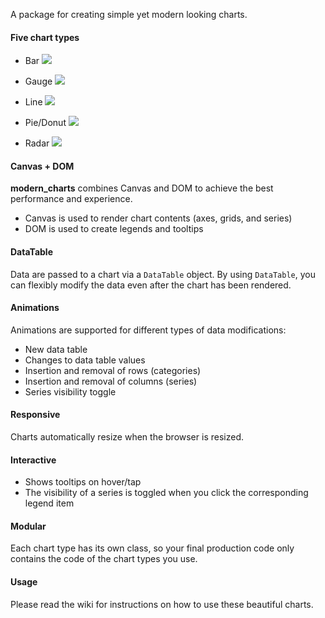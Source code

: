A package for creating simple yet modern looking charts.

#### Five chart types
- Bar
![](https://raw.githubusercontent.com/jolleekin/modern_charts/master/doc/images/bar.png)

- Gauge
![](https://raw.githubusercontent.com/jolleekin/modern_charts/master/doc/images/gauge.png)

- Line
![](https://raw.githubusercontent.com/jolleekin/modern_charts/master/doc/images/line.png)

- Pie/Donut
![](https://raw.githubusercontent.com/jolleekin/modern_charts/master/doc/images/pie.png)

- Radar
![](https://raw.githubusercontent.com/jolleekin/modern_charts/master/doc/images/radar.png)

#### Canvas + DOM
**modern_charts** combines Canvas and DOM to achieve the best performance and
experience.
- Canvas is used to render chart contents (axes, grids, and series)
- DOM is used to create legends and tooltips

#### DataTable
Data are passed to a chart via a `DataTable` object. By using `DataTable`, you
can flexibly modify the data even after the chart has been rendered. 

#### Animations
Animations are supported for different types of data modifications:
- New data table
- Changes to data table values
- Insertion and removal of rows (categories)
- Insertion and removal of columns (series)
- Series visibility toggle

#### Responsive
Charts automatically resize when the browser is resized.

#### Interactive
- Shows tooltips on hover/tap
- The visibility of a series is toggled when you click the corresponding legend
  item

#### Modular
Each chart type has its own class, so your final production code only contains
the code of the chart types you use.

#### Usage
Please read the wiki for instructions on how to use these beautiful charts.